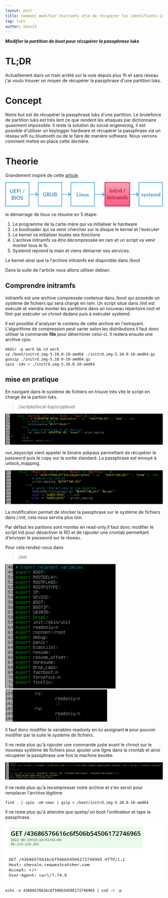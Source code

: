 ```yaml
---
layout: post
title: Comment modifier Initramfs afin de récupérer les identifiants LUKS
tag: luks
author: Sans23
---
```


**_Modifier la partition de boot pour récupérer la passphrase luks_**

# **TL;DR**

Actuellement dans un train arrêté sur la voie depuis plus 1h et sans réseau j'ai voulu trouver un moyen de récupérer la passphrase d'une partition luks.

# **Concept**

Notre but est de récupérer la passphrase luks d'une partition. Le bruteforce de partition luks est trés lent ce que rendent les attaques par dictionnaire quasiment impossible. Il reste la solution du social engenering, il est possible d'utiliser un keylogger hardware et récupérer la passphrase via un réseau wifi ou bluetooth ou de le faire de manière software. Nous verrons comment mettre en place cette dernière.


# **Theorie**

Grandement inspiré de cette [article](https://yassine.tioual.com/posts/backdoor-initramfs-and-make-your-rootkit-persistent/)

![](../images/initramfs_luks/boot_process.png)

le démarrage de linux ce résume en 5 étape:

1. Le programme de la carte-mère qui va initialiser le hardware
2. Le bootloader qui va venir chercher sur le disque le kernel et l'exécuter
3. Le kernel va initialiser toutes ses fonctions
4. L'archive initramfs va être décompressée en ram et un script va venir monter tous le fs.
5. Systemd reprend la main et viens démarrer ses services.

Le kernel ainsi que la l'archive initramfs est disponible dans /boot

Dans la suite de l'article nous allons utiliser debian.

## **Comprendre initramfs**

initramfs est une archive compressée contenue dans /boot qui possède un système de fichiers qui sera chargé en ram. Un script situé dans /init est exécuté et viendra monter les partitions dans un nouveau répertoire root et finir par exécuter un chroot dedans puis à exécuter systemd.

Il est possible d'analyser le contenu de cette archive en l'extrayant. L'algorithme de compression peut varier selon les distributions il faut donc utiliser la commande **file** pour déterminer celui-ci. Il restera ensuite une archive cpio.

```
mkdir -p work && cd work
cp /boot/initrd.img-5.10.0-10-amd64 ./initrd.img-5.10.0-10-amd64.gz
gunzip ./initrd.img-5.10.0-10-amd64.gz
cpio -idv < ./initrd.img-5.10.0-10-amd64
```



## **mise en pratique**

En navigant dans le système de fichiers on trouve trés vite le script en charge de la partion luks.

> ./scripts/local-top/cryptroot

![](../images/initramfs_luks/default.png)

run_keyscript vient appeler le binaire askpass permettant de récupérer le password puis le copy sur la sortie standard. La passphrase est envoyé à unlock_mapping.

![](../images/initramfs_luks/modified.png)

La modification permet de stocker la passphrase sur le système de fichiers dans /.init, cela nous servira plus loin.

Par défaut les partions sont montés en read-only.Il faut donc modifier le script init pour désactiver le RO et de rajouter une crontab permettant d'envoyer le password sur le réseau.

Pour cela rendez-vous dans
> ./init

![](../images/initramfs_luks/readonly.png)
![](../images/initramfs_luks/ro.png)

Il faut donc modifier la variables readonly en lui assignant **n** pour pouvoir modifier par la suite le système de fichiers.

Il ne reste plus qu'à rajouter une commande juste avant le chroot sur le nouveau système de fichiers pour ajouter une ligne dans la crontab et ainsi récupérer la passphrase une fois la machine bootée.

![](../images/initramfs_luks/init_modified.png)

Il ne reste plus qu'à recompresser notre archive et s'en servir pour remplacer l'archive légitime

```
find . | cpio -oH newc | gzip > /boot/initrd.img-5.10.0-10-amd64
```

Il ne reste plus qu'à attendre que quelqu'un boot l'ordinateur et tape la passphrase.

![](../images/initramfs_luks/finish.png)

```
echo -n 43686576616c6f506b54506172746965 | xxd -r -p
```
